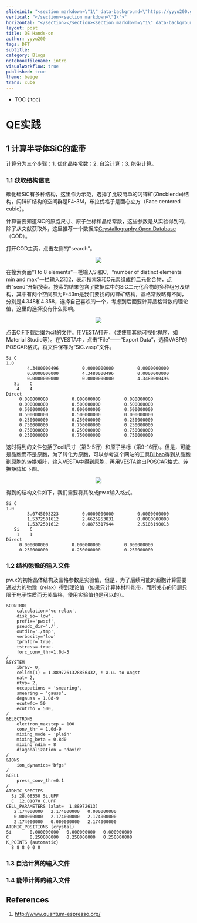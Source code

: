 ```yaml
---
slideinit: "<section markdown=\"1\" data-background=\"https://yyyu200.github.io/DFTbook/img/slidebackground.png\"><section markdown=\"1\">"
vertical: "</section><section markdown=\"1\">"
horizontal: "</section></section><section markdown=\"1\" data-background=\"https://yyyu200.github.io/DFTbook/img/slidebackground.png\"><section markdown=\"1\">"
layout: post
title: QE Hands-on
author: yyyu200
tags: DFT
subtitle: 
category: Blogs
notebookfilename: intro
visualworkflow: true
published: true
theme: beige
trans: cube
---
```


* TOC
{:toc}

# QE实践

## 1 计算半导体SiC的能带

计算分为三个步骤：1. 优化晶格常数；2. 自洽计算；3. 能带计算。

### 1.1 获取结构信息

碳化硅SiC有多种结构，这里作为示范，选择了比较简单的闪锌矿(Zincblende)结构，闪锌矿结构的空间群是F4-3M，布拉伐格子是面心立方（Face centered cubic）。

计算需要知道SiC的原胞尺寸、原子坐标和晶格常数，这些参数是从实验得到的，除了从文献获取外，这里推荐一个数据库[Crystallography Open Database](http://www.crystallography.net/cod/)（COD）。

打开COD主页，点击左侧的"search"。

<p align="center">
    <img src="http://yyyu200.github.io/DFTbook/img/COD_send_search.png" />
</p>

在搜索页面“1 to 8 elements”一栏输入Si和C，“number of distinct elements min and max”一栏输入2和2，表示搜索Si和C元素组成的二元化合物，点击“send”开始搜索。搜索的结果包含了数据库中的SiC二元化合物的多种组分及结构，其中有两个空间群为F-43m是我们要找的闪锌矿结构，晶格常数略有不同，分别是4.348和4.358，选择自己喜欢的一个，考虑到后面要计算晶格常数的理论值，这里的选择没有什么影响。

<p align="center">
    <img src="http://yyyu200.github.io/DFTbook/img/COD_search_results.png" />
</p>

点击[CIF](http://www.crystallography.net/cod/1010995.cif)下载后缀为cif的文件。用[VESTA](http://www.jp-minerals.org/vesta/en/download.html)打开，（或使用其他可视化程序，如Material Studio等）。在VESTA中，点击“File”——“Export Data”，选择VASP的POSCAR格式，将文件保存为“SiC.vasp”文件。
```
Si C
1.0
        4.3480000496         0.0000000000         0.0000000000
        0.0000000000         4.3480000496         0.0000000000
        0.0000000000         0.0000000000         4.3480000496
   Si    C
    4    4
Direct
     0.000000000         0.000000000         0.000000000
     0.000000000         0.500000000         0.500000000
     0.500000000         0.000000000         0.500000000
     0.500000000         0.500000000         0.000000000
     0.250000000         0.250000000         0.250000000
     0.750000000         0.750000000         0.250000000
     0.750000000         0.250000000         0.750000000
     0.250000000         0.750000000         0.750000000

```
这时得到的文件包括了cell尺寸（第3-5行）和原子坐标（第9-16行）。但是，可能是晶胞而不是原胞，为了转化为原胞，可以参考这个网站的工具[Bilbao](http://www.cryst.ehu.es/cryst/celltran.html)得到从晶胞到原胞的转换矩阵，输入VESTA中得到原胞，再用VESTA输出POSCAR格式。转换矩阵如下图。


<p align="center">
    <img src="http://yyyu200.github.io/DFTbook/img/transform.png" />
</p>

得到的结构文件如下，我们需要将其改成pw.x输入格式。
```
Si C
1.0
        3.0745003223         0.0000000000         0.0000000000
        1.5372501612         2.6625953831         0.0000000000
        1.5372501612         0.8875317944         2.5103190013
   Si    C
    1    1
Direct
     0.000000000         0.000000000         0.000000000
     0.250000000         0.250000000         0.250000000
```

### 1.2 结构弛豫的输入文件

pw.x的初始晶体结构及晶格参数是实验值，但是，为了后续可能的超胞计算需要通过力的弛豫（relax）得到理论值（如果只计算体材料能带，而所关心的问题只限于电子性质而无关晶格，使用实验值也是可以的）。
```
&CONTROL
    calculation='vc-relax',
    disk_io='low',
    prefix='pwscf',
    pseudo_dir='./',
    outdir='./tmp',
    verbosity='low'
    tprnfor=.true.
    tstress=.true.
    forc_conv_thr=1.0d-5
/
&SYSTEM
    ibrav= 0,
    celldm(1) = 1.8897261328856432, ! a.u. to Angst
    nat= 2,
    ntyp= 2,
    occupations = 'smearing',
    smearing = 'gauss',
    degauss = 1.0d-9
    ecutwfc= 50
    ecutrho = 500,
/
&ELECTRONS
    electron_maxstep = 100
    conv_thr = 1.0d-9
    mixing_mode = 'plain'
    mixing_beta = 0.8d0
    mixing_ndim = 8
    diagonalization = 'david'
/
&IONS
    ion_dynamics='bfgs'
/
&CELL
    press_conv_thr=0.1
/
ATOMIC_SPECIES
  Si 28.08550 Si.UPF
  C  12.01070 C.UPF
CELL_PARAMETERS (alat=  1.88972613)
   2.174000000   2.174000000   0.000000000
   0.000000000   2.174000000   2.174000000
   2.174000000   0.000000000   2.174000000
ATOMIC_POSITIONS (crystal)
Si       0.000000000   0.000000000   0.000000000
C        0.250000000   0.250000000   0.250000000
K_POINTS {automatic}
  8 8 8 0 0 0 
```
### 1.3 自洽计算的输入文件

### 1.4 能带计算的输入文件


## References

1. http://www.quantum-espresso.org/

